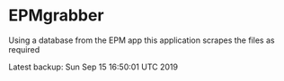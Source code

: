 # EPMgrabber
Using a database from the EPM app this application scrapes the files as required


Latest backup: Sun Sep 15 16:50:01 UTC 2019
